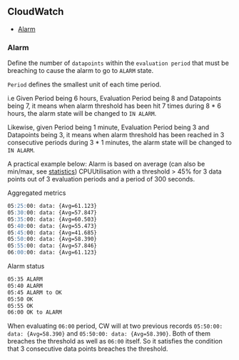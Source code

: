 ## CloudWatch

- [Alarm](#alarm)

### Alarm

Define the number of `datapoints` within the `evaluation period` that must be breaching to cause the alarm to go to `ALARM` state.

`Period` defines the smallest unit of each time period.

i.e Given Period being 6 hours, Evaluation Period being 8 and Datapoints being 7, it means when alarm threshold has been hit 7 times during 8 * 6 hours, the alarm state will be changed to `IN ALARM`.

Likewise, given Period being 1 minute, Evaluation Period being 3 and Datapoints being 3, it means when alarm threshold has been reached in 3 consecutive periods during 3 * 1 minutes, the alarm state will be changed to `IN ALARM`.

A practical example below: Alarm is based on average (can also be min/max, see [statistics](https://docs.aws.amazon.com/AmazonCloudWatch/latest/monitoring/cloudwatch_concepts.html#Statistic)) CPUUtilisation with a threshold > 45% for 3 data points out of 3 evaluation periods and a period of 300 seconds.

Aggregated metrics
```md
05:25:00: data: {Avg=61.123}
05:30:00: data: {Avg=57.847}
05:35:00: data: {Avg=60.503}
05:40:00: data: {Avg=55.473}
05:45:00: data: {Avg=41.685}
05:50:00: data: {Avg=58.390}
05:55:00: data: {Avg=57.846}
06:00:00: data: {Avg=61.123}
```

Alarm status
```md
05:35 ALARM
05:40 ALARM
05:45 ALARM to OK
05:50 OK
05:55 OK
06:00 OK to ALARM
```

When evaluating `06:00` period, CW will at two previous records `05:50:00: data: {Avg=58.390}` and `05:50:00: data: {Avg=58.390}`. Both of them breaches the threshold as well as `06:00` itself. So it satisfies the condition that 3 consecutive data points breaches the threshold.
